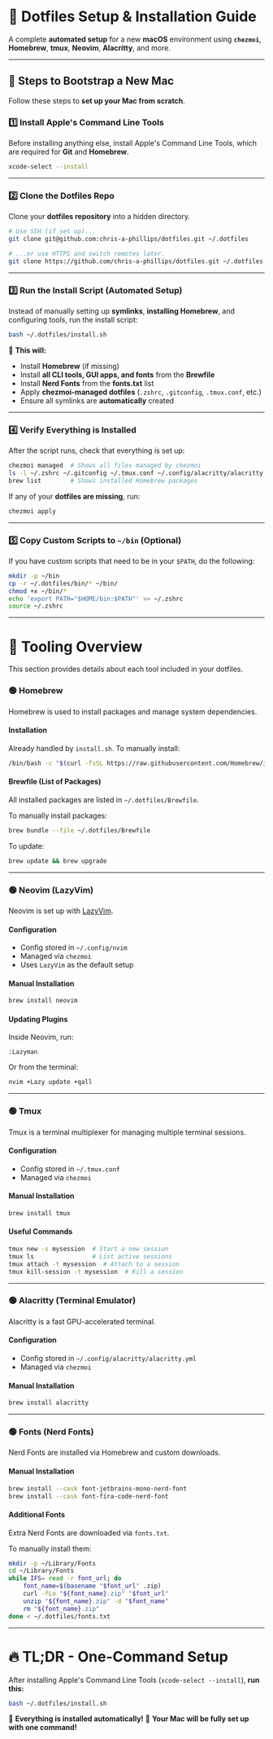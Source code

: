 
# **🚀 Dotfiles Setup & Installation Guide**
A complete **automated setup** for a new **macOS** environment using **`chezmoi`**, **Homebrew**, **tmux**, **Neovim**, **Alacritty**, and more.

---

## **📌 Steps to Bootstrap a New Mac**
Follow these steps to **set up your Mac from scratch**.

### **1️⃣ Install Apple's Command Line Tools**
Before installing anything else, install Apple's Command Line Tools, which are required for **Git** and **Homebrew**.

```zsh
xcode-select --install
```

---

### **2️⃣ Clone the Dotfiles Repo**
Clone your **dotfiles repository** into a hidden directory.

```zsh
# Use SSH (if set up)...
git clone git@github.com:chris-a-phillips/dotfiles.git ~/.dotfiles

# ...or use HTTPS and switch remotes later.
git clone https://github.com/chris-a-phillips/dotfiles.git ~/.dotfiles
```

---

### **3️⃣ Run the Install Script (Automated Setup)**
Instead of manually setting up **symlinks**, **installing Homebrew**, and configuring tools, run the install script:

```zsh
bash ~/.dotfiles/install.sh
```

💪 **This will:**
- Install **Homebrew** (if missing)
- Install **all CLI tools, GUI apps, and fonts** from the **Brewfile**
- Install **Nerd Fonts** from the **fonts.txt** list
- Apply **chezmoi-managed dotfiles** (`.zshrc`, `.gitconfig`, `.tmux.conf`, etc.)
- Ensure all symlinks are **automatically** created

---

### **4️⃣ Verify Everything is Installed**
After the script runs, check that everything is set up:

```zsh
chezmoi managed  # Shows all files managed by chezmoi
ls -l ~/.zshrc ~/.gitconfig ~/.tmux.conf ~/.config/alacritty/alacritty.yml
brew list        # Shows installed Homebrew packages
```

If any of your **dotfiles are missing**, run:

```zsh
chezmoi apply
```

---

### **5️⃣ Copy Custom Scripts to `~/bin` (Optional)**
If you have custom scripts that need to be in your `$PATH`, do the following:

```zsh
mkdir -p ~/bin
cp -r ~/.dotfiles/bin/* ~/bin/
chmod +x ~/bin/*
echo 'export PATH="$HOME/bin:$PATH"' >> ~/.zshrc
source ~/.zshrc
```

---

# **📂 Tooling Overview**
This section provides details about each tool included in your dotfiles.

### **🟢 Homebrew**
Homebrew is used to install packages and manage system dependencies.

#### **Installation**
Already handled by `install.sh`.
To manually install:
```zsh
/bin/bash -c "$(curl -fsSL https://raw.githubusercontent.com/Homebrew/install/HEAD/install.sh)"
```

#### **Brewfile (List of Packages)**
All installed packages are listed in `~/.dotfiles/Brewfile`.

To manually install packages:
```zsh
brew bundle --file ~/.dotfiles/Brewfile
```

To update:
```zsh
brew update && brew upgrade
```

---

### **🟢 Neovim (LazyVim)**
Neovim is set up with [LazyVim](https://github.com/LazyVim/LazyVim).

#### **Configuration**
- Config stored in `~/.config/nvim`
- Managed via `chezmoi`
- Uses `LazyVim` as the default setup

#### **Manual Installation**
```zsh
brew install neovim
```

#### **Updating Plugins**
Inside Neovim, run:
```
:Lazyman
```
Or from the terminal:
```zsh
nvim +Lazy update +qall
```

---

### **🟢 Tmux**
Tmux is a terminal multiplexer for managing multiple terminal sessions.

#### **Configuration**
- Config stored in `~/.tmux.conf`
- Managed via `chezmoi`

#### **Manual Installation**
```zsh
brew install tmux
```

#### **Useful Commands**
```zsh
tmux new -s mysession  # Start a new session
tmux ls                # List active sessions
tmux attach -t mysession  # Attach to a session
tmux kill-session -t mysession  # Kill a session
```

---

### **🟢 Alacritty (Terminal Emulator)**
Alacritty is a fast GPU-accelerated terminal.

#### **Configuration**
- Config stored in `~/.config/alacritty/alacritty.yml`
- Managed via `chezmoi`

#### **Manual Installation**
```zsh
brew install alacritty
```

---

### **🟢 Fonts (Nerd Fonts)**
Nerd Fonts are installed via Homebrew and custom downloads.

#### **Manual Installation**
```zsh
brew install --cask font-jetbrains-mono-nerd-font
brew install --cask font-fira-code-nerd-font
```

#### **Additional Fonts**
Extra Nerd Fonts are downloaded via `fonts.txt`.

To manually install them:
```zsh
mkdir -p ~/Library/Fonts
cd ~/Library/Fonts
while IFS= read -r font_url; do
    font_name=$(basename "$font_url" .zip)
    curl -fLo "${font_name}.zip" "$font_url"
    unzip "${font_name}.zip" -d "$font_name"
    rm "${font_name}.zip"
done < ~/.dotfiles/fonts.txt
```

---

# **🔥 TL;DR - One-Command Setup**
After installing Apple's Command Line Tools (`xcode-select --install`), **run this:**

```zsh
bash ~/.dotfiles/install.sh
```

💪 **Everything is installed automatically!**
🚀 **Your Mac will be fully set up with one command!**


<!--TODO: list out all utility applications and add them to readme and install script-->
